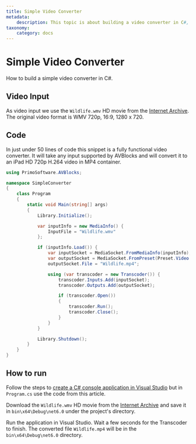 ```yaml
---
title: Simple Video Converter
metadata:
    description: This topic is about building a video converter in C#, C++, and Visual Studio.
taxonomy:
    category: docs
---
```


# Simple Video Converter

How to build a simple video converter in C#.

## Video Input

As video input we use the `Wildlife.wmv` HD movie from the [Internet Archive](https://archive.org/download/WildlifeHd/Wildlife.wmv). The original video format is WMV 720p, 16:9, 1280 x 720.

## Code

In just under 50 lines of code this snippet is a fully functional video converter. It will take any input supported by AVBlocks and will convert it to an iPad HD 720p H.264 video in MP4 container.

``` csharp
using PrimoSoftware.AVBlocks;

namespace SimpleConverter
{
    class Program
    {
        static void Main(string[] args)
        {
            Library.Initialize();

            var inputInfo = new MediaInfo() {
                InputFile = "Wildlife.wmv"
            };

            if (inputInfo.Load()) {
                var inputSocket = MediaSocket.FromMediaInfo(inputInfo);
                var outputSocket = MediaSocket.FromPreset(Preset.Video.Generic.MP4.Base_H264_AAC);
                outputSocket.File = "Wildlife.mp4";

                using (var transcoder = new Transcoder()) {
                    transcoder.Inputs.Add(inputSocket);
                    transcoder.Outputs.Add(outputSocket);

                    if (transcoder.Open())
                    {
                        transcoder.Run();
                        transcoder.Close();
                    }
                }
            }

            Library.Shutdown();
        }
    }
}
```

## How to run

Follow the steps to [create a C# console application in Visual Studio](../getting-started-windows/create-a-c-sharp-console-app-in-visual-studio) but in `Program.cs` use the code from this article. 

Download the `Wildlife.wmv` HD movie from the [Internet Archive](https://archive.org/download/WildlifeHd/Wildlife.wmv) and save it in `bin\x64\Debug\net6.0` under the project's directory.

Run the application in Visual Studio. Wait a few seconds for the Transcoder to finish. The converted file `Wildlife.mp4` will be in the `bin\x64\Debug\net6.0` directory.

